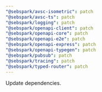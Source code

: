 ```yaml
---
"@sebspark/avsc-isometric": patch
"@sebspark/avsc-ts": patch
"@sebspark/logging": patch
"@sebspark/openapi-client": patch
"@sebspark/openapi-core": patch
"@sebspark/openapi-e2e": patch
"@sebspark/openapi-express": patch
"@sebspark/openapi-typegen": patch
"@sebspark/pubsub": patch
"@sebspark/tracing": patch
"@sebspark/typed-router": patch
---
```


Update dependencies.
